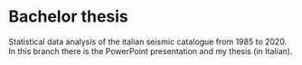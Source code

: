 # Bachelor thesis
Statistical data analysis of the italian seismic catalogue from 1985 to 2020. 
In this branch there is the PowerPoint presentation and my thesis (in Italian).
